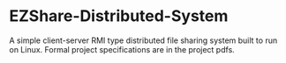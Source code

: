 # EZShare-Distributed-System

A simple client-server RMI type distributed file sharing system built to run on Linux.
Formal project specifications are in the project pdfs.
